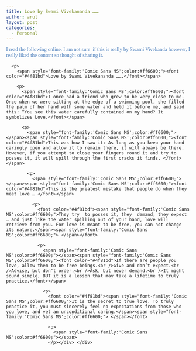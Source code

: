 ```yaml
---
title: Love by Swami Vivekananda …….
author: arul
layout: post
categories:
  - Personal
---
```

<div id="msgcns!A7680953F5FDC114!501" class="bvMsg">
  <div>
    <p>
      <span style="font-family:'Comic Sans MS';color:#ff6600;"><font color="#4f81bd">I read the following online. I am not sure  if this is really by Swami Vivekanda however, I really liked the content so thought of sharing it.</font></span> 
      
      <p>
        <span style="font-family:'Comic Sans MS';color:#ff6600;"><font color="#4f81bd">Love by Swami Vivekananda …….</font></span> 
        
        <p>
          <span style="font-family:'Comic Sans MS';color:#ff6600;"><font color="#4f81bd">I once had a friend who grew to be very close to me. Once when we were sitting at the edge of a swimming pool, she filled the palm of her hand with some water and held it before me, and said this: “You see this water carefully contained on my hand? It symbolizes Love.</font></span> 
          
          <p>
            <span style="font-family:'Comic Sans MS';color:#ff6600;"></span><span style="font-family:'Comic Sans MS';color:#ff6600;"><font color="#4f81bd">This was how I saw it: As long as you keep your hand caringly open and allow it to remain there, it will always be there. However, if you attempt to close your fingers round it and try to posses it, it will spill through the first cracks it finds. </font></span> 
            
            <p>
              <span style="font-family:'Comic Sans MS';color:#ff6600;"></span><span style="font-family:'Comic Sans MS';color:#ff6600;"><font color="#4f81bd">This is the greatest mistake that people do when they meet love … </font></span> 
              
              <p>
                <font color="#4f81bd"><span style="font-family:'Comic Sans MS';color:#ff6600;">They try  to posses it, they  demand, they expect … and just like the water spilling out of your hand, love will retrieve from you. For love is meant to be free, you can not change its nature.</span><span style="font-family:'Comic Sans MS';color:#ff6600;"> </span></font> 
                
                <p>
                  <span style="font-family:'Comic Sans MS';color:#ff6600;"></span><span style="font-family:'Comic Sans MS';color:#ff6600;"><font color="#4f81bd">If there are people you love, allow them to be free beings.<br />Give and don’t expect.<br />Advise, but don’t order.<br />Ask, but never demand.<br />It might sound simple, BUT it is a lesson that may take a lifetime to truly practice.</font></span> 
                  
                  <p>
                    <font color="#4f81bd"><span style="font-family:'Comic Sans MS';color:#ff6600;">It is the secret to true love. To truly practice it, you must sincerely feel no expectations from those who you love, and yet an unconditional caring.</span><span style="font-family:'Comic Sans MS';color:#ff6600;"> </span></font> 
                    
                    <p>
                      <span style="font-family:'Comic Sans MS';color:#ff6600;"></span> 
                    </p></div> </div>
